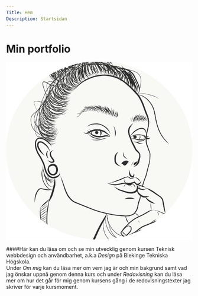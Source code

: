 ```yaml
---
Title: Hem
Description: Startsidan
---
```


Min portfolio
==========================

![ ](assets/img/logo-round.png)


####Här kan du läsa om och se min utvecklig genom kursen Teknisk webbdesign och användbarhet, a.k.a *Design* på Blekinge Tekniska Högskola.
<br>
Under _Om mig_ kan du läsa mer om vem jag är och min bakgrund samt vad jag önskar uppnå genom denna kurs och under _Redovisning_ kan du läsa mer om hur det går för mig genom kursens gång i de redovisningstexter jag skriver för varje kursmoment.
